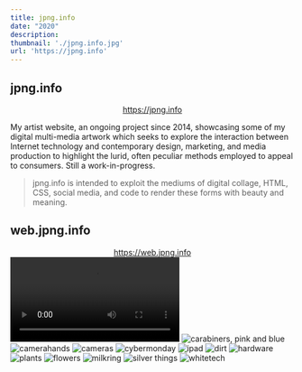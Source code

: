 ```yaml
---
title: jpng.info
date: "2020"
description:
thumbnail: './jpng.info.jpg'
url: 'https://jpng.info'
---
```

## jpng.info

<div style='text-align: center;'>
  <a href='https://jpng.info/' target='_blank' rel='noopener noreferrer' alt='jpng.info'>https://jpng.info</a>
</div>

My artist website, an ongoing project since 2014, showcasing some of my digital multi-media artwork which seeks to explore the interaction between Internet technology and contemporary design, marketing, and media production to highlight the lurid, often peculiar methods employed to appeal to consumers. Still a work-in-progress.

<blockquote>jpng.info is intended to exploit the mediums of digital collage, HTML, CSS, social media, and code to render these forms with beauty and meaning.</blockquote>

## web.jpng.info

<div style='text-align: center;'>
  <a href='https://web.jpng.info' target='_blank' rel='noopener noreferrer' alt='web.jpng.info' class='my-2'>https://web.jpng.info</a>
</div>

<video class='center' alt='web.jpng.info video' title='web.jpng.info video' style='max-width: 100%;' autoplay loop class='fluid-width-video-wrapper'>
      <source src='./jpng_1080p.mp4' type="video/mp4" />
</video>


<img src='pics/carabiners_pb.jpg' alt='carabiners, pink and blue' title='carabiners, pink and blue' />
<img src='pics/camerahands.jpg' alt='camerahands' title='camerahands' />
<img src='pics/cameras.jpg' alt='cameras' title='cameras' />
<img src='pics/cybermonday.jpg' alt='cybermonday' title='cybermonday' />
<img src='pics/ipad.jpg' alt='ipad' title='ipad' />
<img src='pics/dirt.jpg' alt='dirt' title='dirt' />
<img src='pics/hardware.jpg' alt='hardware' title='hardware' />
<img src='pics/plants.jpg' alt='plants' title='plants' />
<img src='pics/flower-no-girl.jpg' alt='flowers' title='flowers' />
<img src='pics/milkring.jpg' alt='milkring' title='milkring' />
<img src='pics/silver-things.jpg' alt='silver things' title='silver things' />
<img src='pics/whitetech.jpg' alt='whitetech' title='whitetech' />


